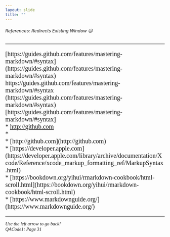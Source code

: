 ```yaml
---
layout: slide
title: "" 
---
```

[comment]: # (Notes)
[comment]: # (Refences that changes URL on current window- YUCK)
[comment]: # (###### used instead of <H>)
[comment]: # (--- used to add line to page)

###### References:  Redirects Existing Window ☹️
<HR>
<p style="font-family: times, serif; font-size:15pt; font-style:normal"> <!---in line comments--->
[https://guides.github.com/features/mastering-markdown/#syntax](https://guides.github.com/features/mastering-markdown/#syntax)<br />
https://guides.github.com/features/mastering-markdown/#syntax <br />
(https://guides.github.com/features/mastering-markdown/#syntax) <br />
[https://guides.github.com/features/mastering-markdown/#syntax] <br />
  * <a href="http://github.com" target="_blank">http://github.com</a><br /> <!---this works--->
  * <href="http://github.com"> <br /> <!---this works--->
  * [http://github.com](http://github.com)<br /> <!---this works--->
  * [https://developer.apple.com](https://developer.apple.com/library/archive/documentation/Xcode/Reference/xcode_markup_formatting_ref/MarkupSyntax.html)<br />
  * [https://bookdown.org/yihui/rmarkdown-cookbook/html-scroll.html](https://bookdown.org/yihui/rmarkdown-cookbook/html-scroll.html)<br />
  * [https://www.markdownguide.org/](https://www.markdownguide.org/)<br />
</p>
    
<HR>
<p style="font-family: times, serif; font-size:11pt; font-style:italic"> <!---in line comments--->
Use the left arrow to go back!<br /> <!---in line comments--->
QACode1: Page 31
</p>

